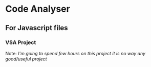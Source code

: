 # Code Analyser

## For Javascript files

### VSA Project

Note: *I'm going to spend few hours on this project it is no way any good/useful project*
